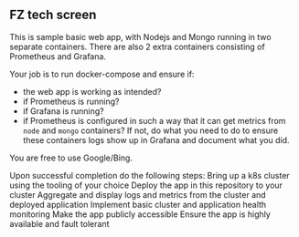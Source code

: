 
FZ tech screen
--------------

This is sample basic web app, with Nodejs and Mongo running in two separate containers. There are also 2 extra containers consisting of Prometheus and Grafana. 

Your job is to run docker-compose and ensure if: 
 - the web app is working as intended? 
 - if Prometheus is running?
 - if Grafana is running?
 - if Prometheus is configured in such a way that it can get metrics from `node` and `mongo` containers? If not, do what you need to do to ensure these containers logs show up in Grafana and document what you did. 


You are free to use Google/Bing. 



Upon successful completion do the following steps: 
Bring up a k8s cluster using the tooling of your choice
Deploy the app in this repository to your cluster
Aggregate and display logs and metrics from the cluster and deployed application
Implement basic cluster and application health monitoring
Make the app publicly accessible
Ensure the app is highly available and fault tolerant



